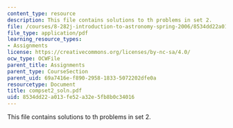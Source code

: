 ```yaml
---
content_type: resource
description: This file contains solutions to th problems in set 2.
file: /courses/8-282j-introduction-to-astronomy-spring-2006/8534dd22a013fe52a32e5fb8b0c34016_compset2_soln.pdf
file_type: application/pdf
learning_resource_types:
- Assignments
license: https://creativecommons.org/licenses/by-nc-sa/4.0/
ocw_type: OCWFile
parent_title: Assignments
parent_type: CourseSection
parent_uid: 69a7416e-f890-2958-1833-5072202dfe0a
resourcetype: Document
title: compset2_soln.pdf
uid: 8534dd22-a013-fe52-a32e-5fb8b0c34016
---
```

This file contains solutions to th problems in set 2.